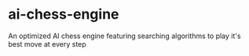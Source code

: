 # ai-chess-engine
An optimized AI chess engine featuring searching algorithms to play it's best move at every step
